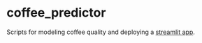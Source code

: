 # coffee_predictor
Scripts for modeling coffee quality and deploying a [streamlit app](https://coffeepredictor.streamlit.app).
